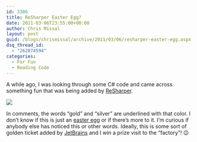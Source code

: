 ```yaml
---
id: 3386
title: ReSharper Easter Egg?
date: 2011-03-06T23:55:00+00:00
author: Chris Missal
layout: post
guid: /blogs/chrismissal/archive/2011/03/06/resharper-easter-egg.aspx
dsq_thread_id:
  - "262074594"
categories:
  - For Fun
  - Reading Code
---
```

A while ago, I was looking through some C# code and came across something fun that was being added by [ReSharper](http://www.jetbrains.com/resharper/).

![](//lostechies.com/chrismissal/files/2011/03/resharper-gold-silver.png)

In comments, the words &#8220;gold&#8221; and &#8220;silver&#8221; are underlined with that color. I don&#8217;t know if this is just an [easter egg](http://en.wikipedia.org/wiki/Easter_egg_(media)) or if there&#8217;s more to it. I&#8217;m curious if anybody else has noticed this or other words. Ideally, this is some sort of golden ticket added by [JetBrains](http://www.jetbrains.com) and I win a prize visit to the &#8220;factory&#8221;! 😉